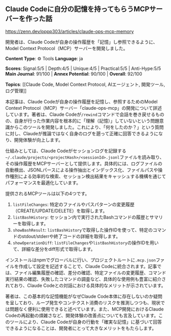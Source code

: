 ## Claude Codeに自分の記憶を持ってもらうMCPサーバーを作った話

https://zenn.dev/pppp303/articles/claude-ops-mcp-memory

開発者は、Claude Codeが自身の操作履歴を「記憶」し参照できるように、Model Context Protocol（MCP）サーバーを開発しました。

**Content Type**: ⚙️ Tools
**Language**: ja

**Scores**: Signal:5/5 | Depth:4/5 | Unique:4/5 | Practical:5/5 | Anti-Hype:5/5
**Main Journal**: 91/100 | **Annex Potential**: 90/100 | **Overall**: 92/100

**Topics**: [[Claude Code, Model Context Protocol, AIエージェント, 開発ツール, ログ管理]]

本記事は、Claude Codeが自身の操作履歴を記憶し、参照するためのModel Context Protocol（MCP）サーバー「claude-ops-mcp」の開発について詳述しています。著者は、Claude Codeが`/rewind`コマンドで会話を巻き戻せるものの、自身が行った作業内容を根本的に「理解（記憶）」していないという問題意識からこのツールを開発しました。これにより、「何をしたのか？」という質問に対し、Claudeが推論ではなく自身のログを遡って正確に回答できるようになり、開発体験が向上します。

仕組みとしては、Claude Codeがセッションログを記録する`~/.claude/projects/<projectHash>/<sessionId>.jsonl`ファイルを読み取り、その操作履歴をMCPサーバーとして提供します。具体的には、ログファイルの自動検出、JSONLパースによる操作抽出とインデックス化、ファイルパスや操作種別による効率的な検索、セッション検出結果をキャッシュする機構を通じてパフォーマンスを最適化しています。

提供されるMCPツールは以下の4つです。
1. `listFileChanges`: 特定のファイルやパスパターンの変更履歴（CREATE/UPDATE/DELETE）を取得します。
2. `listBashHistory`: セッション内で実行されたBashコマンドの履歴とサマリーを取得します。
3. `showBashResult`: `listBashHistory`で取得した操作IDを使って、特定のコマンドのstdout/stderrや終了コードの詳細を取得します。
4. `showOperationDiff`: `listFileChanges`や`listBashHistory`の操作IDを用いて、詳細な差分をdiff形式で取得します。

インストールはnpmでグローバルに行い、プロジェクトルートに`.mcp.json`ファイルを作成して設定を記述することで、Claude Codeに統合されます。記事では、ファイル編集履歴の確認、差分の確認、特定ファイルの変更履歴、コマンド実行結果の確認、失敗したコマンドの調査など、具体的な使用例も豊富に紹介されており、Claude Codeとの対話における具体的なメリットが示されています。

著者は、この基本的な記憶機能がなぜClaude Code本体に存在しないのか疑問を呈しており、ループ発生やコンテクスト消費のリスクを推測しつつも、現状では問題なく便利に使用できると述べています。また、MCP開発におけるClaude Codeの再起動の煩雑さなど、開発体験の改善点についても言及しています。このツールにより、Claude Codeが自身の行動を「確実な記憶」に基づいて回答できるようになることは、開発者にとって大きなメリットをもたらします。